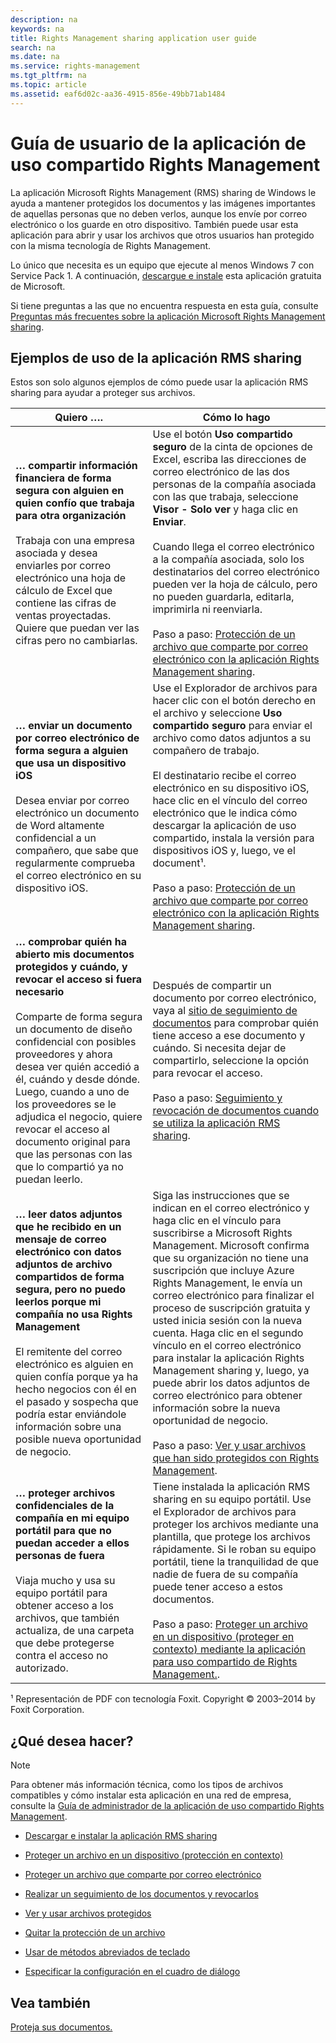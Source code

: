 ```yaml
---
description: na
keywords: na
title: Rights Management sharing application user guide
search: na
ms.date: na
ms.service: rights-management
ms.tgt_pltfrm: na
ms.topic: article
ms.assetid: eaf6d02c-aa36-4915-856e-49bb71ab1484
---
```

# Gu&#237;a de usuario de la aplicaci&#243;n de uso compartido Rights Management
La aplicación Microsoft Rights Management (RMS) sharing de Windows le ayuda a mantener protegidos los documentos y las imágenes importantes de aquellas personas que no deben verlos, aunque los envíe por correo electrónico o los guarde en otro dispositivo. También puede usar esta aplicación para abrir y usar los archivos que otros usuarios han protegido con la misma tecnología de Rights Management.

Lo único que necesita es un equipo que ejecute al menos Windows 7 con Service Pack 1. A continuación, [descargue e instale](http://go.microsoft.com/fwlink/?LinkId=303970) esta aplicación gratuita de Microsoft.

Si tiene preguntas a las que no encuentra respuesta en esta guía, consulte [Preguntas más frecuentes sobre la aplicación Microsoft Rights Management sharing](http://go.microsoft.com/fwlink/?LinkId=303971).

## <a name="BKMK_SharingExamples"></a>Ejemplos de uso de la aplicación RMS sharing
Estos son solo algunos ejemplos de cómo puede usar la aplicación RMS sharing para ayudar a proteger sus archivos.

|Quiero ….|Cómo lo hago|
|-------------|----------------|
|**… compartir información financiera de forma segura con alguien en quien confío que trabaja para otra organización**<br /><br />Trabaja con una empresa asociada y desea enviarles por correo electrónico una hoja de cálculo de Excel que contiene las cifras de ventas proyectadas. Quiere que puedan ver las cifras pero no cambiarlas.|Use el botón **Uso compartido seguro** de la cinta de opciones de Excel, escriba las direcciones de correo electrónico de las dos personas de la compañía asociada con las que trabaja, seleccione **Visor - Solo ver** y haga clic en **Enviar**.<br /><br />Cuando llega el correo electrónico a la compañía asociada, solo los destinatarios del correo electrónico pueden ver la hoja de cálculo, pero no pueden guardarla, editarla, imprimirla ni reenviarla.<br /><br />Paso a paso: [Protección de un archivo que comparte por correo electrónico con la aplicación Rights Management sharing](../Topic/Protect_a_file_that_you_share_by_email_by_using_the_Rights_Management_sharing_application.md).|
|**… enviar un documento por correo electrónico de forma segura a alguien que usa un dispositivo iOS**<br /><br />Desea enviar por correo electrónico un documento de Word altamente confidencial a un compañero, que sabe que regularmente comprueba el correo electrónico en su dispositivo iOS.|Use el Explorador de archivos para hacer clic con el botón derecho en el archivo y seleccione **Uso compartido seguro** para enviar el archivo como datos adjuntos a su compañero de trabajo.<br /><br />El destinatario recibe el correo electrónico en su dispositivo iOS, hace clic en el vínculo del correo electrónico que le indica cómo descargar la aplicación de uso compartido, instala la versión para dispositivos iOS y, luego, ve el document¹.<br /><br />Paso a paso: [Protección de un archivo que comparte por correo electrónico con la aplicación Rights Management sharing](../Topic/Protect_a_file_that_you_share_by_email_by_using_the_Rights_Management_sharing_application.md).|
|**… comprobar quién ha abierto mis documentos protegidos y cuándo, y revocar el acceso si fuera necesario**<br /><br />Comparte de forma segura un documento de diseño confidencial con posibles proveedores y ahora desea ver quién accedió a él, cuándo y desde dónde. Luego, cuando a uno de los proveedores se le adjudica el negocio, quiere revocar el acceso al documento original para que las personas con las que lo compartió ya no puedan leerlo.|Después de compartir un documento por correo electrónico, vaya al [sitio de seguimiento de documentos](http://go.microsoft.com/fwlink/?LinkId=529562) para comprobar quién tiene acceso a ese documento y cuándo. Si necesita dejar de compartirlo, seleccione la opción para revocar el acceso.<br /><br />Paso a paso: [Seguimiento y revocación de documentos cuando se utiliza la aplicación RMS sharing](../Topic/Track_and_revoke_your_documents_when_you_use_the_RMS_sharing_application.md).|
|**… leer datos adjuntos que he recibido en un mensaje de correo electrónico con datos adjuntos de archivo compartidos de forma segura, pero no puedo leerlos porque mi compañía no usa Rights Management**<br /><br />El remitente del correo electrónico es alguien en quien confía porque ya ha hecho negocios con él en el pasado y sospecha que podría estar enviándole información sobre una posible nueva oportunidad de negocio.|Siga las instrucciones que se indican en el correo electrónico y haga clic en el vínculo para suscribirse a Microsoft Rights Management. Microsoft confirma que su organización no tiene una suscripción que incluye Azure Rights Management, le envía un correo electrónico para finalizar el proceso de suscripción gratuita y usted inicia sesión con la nueva cuenta. Haga clic en el segundo vínculo en el correo electrónico para instalar la aplicación Rights Management sharing y, luego, ya puede abrir los datos adjuntos de correo electrónico para obtener información sobre la nueva oportunidad de negocio.<br /><br />Paso a paso: [Ver y usar archivos que han sido protegidos con Rights Management](../Topic/View_and_use_files_that_have_been_protected_by_Rights_Management.md).|
|**… proteger archivos confidenciales de la compañía en mi equipo portátil para que no puedan acceder a ellos personas de fuera**<br /><br />Viaja mucho y usa su equipo portátil para obtener acceso a los archivos, que también actualiza, de una carpeta que debe protegerse contra el acceso no autorizado.|Tiene instalada la aplicación RMS sharing en su equipo portátil. Use el Explorador de archivos para proteger los archivos mediante una plantilla, que protege los archivos rápidamente. Si le roban su equipo portátil, tiene la tranquilidad de que nadie de fuera de su compañía puede tener acceso a estos documentos.<br /><br />Paso a paso: [Proteger un archivo en un dispositivo &#40;proteger en contexto&#41; mediante la aplicación para uso compartido de Rights Management.](../Topic/Protect_a_file_on_a_device__protect_in-place__by_using_the_Rights_Management_sharing_application.md).|
¹ Representación de PDF con tecnología Foxit. Copyright © 2003–2014 by Foxit Corporation.

## <a name="BKMK_SharingInstructions"></a>¿Qué desea hacer?
> [!NOTE]
> Para obtener más información técnica, como los tipos de archivos compatibles y cómo instalar esta aplicación en una red de empresa, consulte la [Guía de administrador de la aplicación de uso compartido Rights Management](../Topic/Rights_Management_sharing_application_administrator_guide.md).

-   [Descargar e instalar la aplicación RMS sharing](https://technet.microsoft.com/library/dn574734.aspx)

-   [Proteger un archivo en un dispositivo (protección en contexto)](https://technet.microsoft.com/library/dn574733.aspx)

-   [Proteger un archivo que comparte por correo electrónico](https://technet.microsoft.com/library/dn574735.aspx)

-   [Realizar un seguimiento de los documentos y revocarlos](https://technet.microsoft.com/library/dn986611.aspx)

-   [Ver y usar archivos protegidos](https://technet.microsoft.com/library/dn574741.aspx)

-   [Quitar la protección de un archivo](https://technet.microsoft.com/library/dn574739.aspx)

-   [Usar de métodos abreviados de teclado](https://technet.microsoft.com/library/dn574737.aspx)

-   [Especificar la configuración en el cuadro de diálogo](https://technet.microsoft.com/library/dn574738.aspx)

## Vea también
[Proteja sus documentos.](http://curah.microsoft.com/60308/protect-your-docs)

